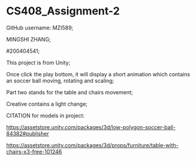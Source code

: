 # CS408_Assignment-2

GitHub username: MZI589;

MINGSHI ZHANG;

#200404541;

This project is from Unity;

Once click the play bottom, it will display a short animation which contains an soccer ball moving, rotating and scaling;

Part two stands for the table and chairs movement;

Creative contains a light change;

CITATION for models in project:

https://assetstore.unity.com/packages/3d/low-polygon-soccer-ball-84382#publisher

https://assetstore.unity.com/packages/3d/props/furniture/table-with-chairs-x3-free-101246
